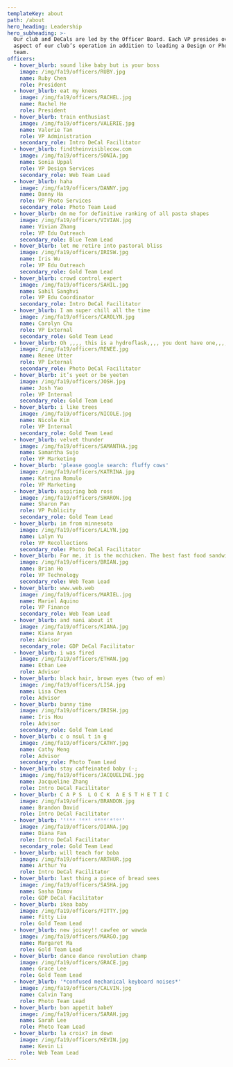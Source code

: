 ```yaml
---
templateKey: about
path: /about
hero_heading: Leadership
hero_subheading: >-
  Our club and DeCals are led by the Officer Board. Each VP presides over an
  aspect of our club’s operation in addition to leading a Design or Photography
  team.
officers:
  - hover_blurb: sound like baby but is your boss
    image: /img/fa19/officers/RUBY.jpg
    name: Ruby Chen
    role: President
  - hover_blurb: eat my knees
    image: /img/fa19/officers/RACHEL.jpg
    name: Rachel He
    role: President
  - hover_blurb: train enthusiast
    image: /img/fa19/officers/VALERIE.jpg
    name: Valerie Tan
    role: VP Administration
    secondary_role: Intro DeCal Facilitator
  - hover_blurb: findtheinvisiblecow.com
    image: /img/fa19/officers/SONIA.jpg
    name: Sonia Uppal
    role: VP Design Services
    secondary_role: Web Team Lead
  - hover_blurb: haha
    image: /img/fa19/officers/DANNY.jpg
    name: Danny Ha
    role: VP Photo Services
    secondary_role: Photo Team Lead
  - hover_blurb: dm me for definitive ranking of all pasta shapes
    image: /img/fa19/officers/VIVIAN.jpg
    name: Vivian Zhang
    role: VP Edu Outreach
    secondary_role: Blue Team Lead
  - hover_blurb: let me retire into pastoral bliss
    image: /img/fa19/officers/IRISW.jpg
    name: Iris Wu
    role: VP Edu Outreach
    secondary_role: Gold Team Lead
  - hover_blurb: crowd control expert
    image: /img/fa19/officers/SAHIL.jpg
    name: Sahil Sanghvi
    role: VP Edu Coordinator
    secondary_role: Intro DeCal Facilitator
  - hover_blurb: I am super chill all the time
    image: /img/fa19/officers/CAROLYN.jpg
    name: Carolyn Chu
    role: VP External
    secondary_role: Gold Team Lead
  - hover_blurb: Oh ,,,, this is a hydroflask,,,, you dont have one,,,, here have mine skskksksksks
    image: /img/fa19/officers/RENEE.jpg
    name: Renee Utter
    role: VP External
    secondary_role: Photo DeCal Facilitator
  - hover_blurb: it’s yeet or be yeeten 
    image: /img/fa19/officers/JOSH.jpg
    name: Josh Yao
    role: VP Internal
    secondary_role: Gold Team Lead
  - hover_blurb: i like trees
    image: /img/fa19/officers/NICOLE.jpg
    name: Nicole Kim
    role: VP Internal
    secondary_role: Gold Team Lead
  - hover_blurb: velvet thunder
    image: /img/fa19/officers/SAMANTHA.jpg
    name: Samantha Sujo
    role: VP Marketing
  - hover_blurb: 'please google search: fluffy cows'
    image: /img/fa19/officers/KATRINA.jpg
    name: Katrina Romulo
    role: VP Marketing
  - hover_blurb: aspiring bob ross
    image: /img/fa19/officers/SHARON.jpg
    name: Sharon Pan
    role: VP Publicity
    secondary_role: Gold Team Lead
  - hover_blurb: im from minnesota
    image: /img/fa19/officers/LALYN.jpg
    name: Lalyn Yu
    role: VP Recollections
    secondary_role: Photo DeCal Facilitator
  - hover_blurb: For me, it is the mcchicken. The best fast food sandwich.
    image: /img/fa19/officers/BRIAN.jpg
    name: Brian Ho
    role: VP Technology
    secondary_role: Web Team Lead
  - hover_blurb: www.web.web
    image: /img/fa19/officers/MARIEL.jpg
    name: Mariel Aquino
    role: VP Finance
    secondary_role: Web Team Lead
  - hover_blurb: and nani about it
    image: /img/fa19/officers/KIANA.jpg
    name: Kiana Aryan
    role: Advisor
    secondary_role: GDP DeCal Facilitator
  - hover_blurb: i was fired
    image: /img/fa19/officers/ETHAN.jpg
    name: Ethan Lee
    role: Advisor
  - hover_blurb: black hair, brown eyes (two of em)
    image: /img/fa19/officers/LISA.jpg
    name: Lisa Chen
    role: Advisor
  - hover_blurb: bunny time
    image: /img/fa19/officers/IRISH.jpg
    name: Iris Hou
    role: Advisor
    secondary_role: Gold Team Lead
  - hover_blurb: c o nsul t in g
    image: /img/fa19/officers/CATHY.jpg
    name: Cathy Meng
    role: Advisor
    secondary_role: Photo Team Lead
  - hover_blurb: stay caffeinated baby (-;
    image: /img/fa19/officers/JACQUELINE.jpg
    name: Jacqueline Zhang
    role: Intro DeCal Facilitator
  - hover_blurb: C A P S  L O C K  A E S T H E T I C
    image: /img/fa19/officers/BRANDON.jpg
    name: Brandon David
    role: Intro DeCal Facilitator
  - hover_blurb: 'ᵗᶦⁿʸ ᵗᵉˣᵗ ᵍᵉⁿᵉʳᵃᵗᵒʳ'
    image: /img/fa19/officers/DIANA.jpg
    name: Diana Fan
    role: Intro DeCal Facilitator
    secondary_role: Gold Team Lead
  - hover_blurb: will teach for boba
    image: /img/fa19/officers/ARTHUR.jpg
    name: Arthur Yu
    role: Intro DeCal Facilitator
  - hover_blurb: last thing a piece of bread sees
    image: /img/fa19/officers/SASHA.jpg
    name: Sasha Dimov
    role: GDP DeCal Facilitator
  - hover_blurb: ikea baby
    image: /img/fa19/officers/FITTY.jpg
    name: Fitty Liu
    role: Gold Team Lead
  - hover_blurb: new joisey!! cawfee or wawda 
    image: /img/fa19/officers/MARGO.jpg
    name: Margaret Ma
    role: Gold Team Lead
  - hover_blurb: dance dance revolution champ
    image: /img/fa19/officers/GRACE.jpg
    name: Grace Lee
    role: Gold Team Lead
  - hover_blurb: '*confused mechanical keyboard noises*'
    image: /img/fa19/officers/CALVIN.jpg
    name: Calvin Tang
    role: Photo Team Lead
  - hover_blurb: bon appetit babeY
    image: /img/fa19/officers/SARAH.jpg
    name: Sarah Lee
    role: Photo Team Lead
  - hover_blurb: la croix? im down
    image: /img/fa19/officers/KEVIN.jpg
    name: Kevin Li
    role: Web Team Lead
---
```


